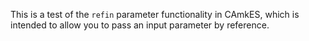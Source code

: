 <!--
     Copyright 2017, Data61, CSIRO (ABN 41 687 119 230)

     SPDX-License-Identifier: CC-BY-SA-4.0
-->

This is a test of the `refin` parameter functionality in CAmkES, which is
intended to allow you to pass an input parameter by reference.
